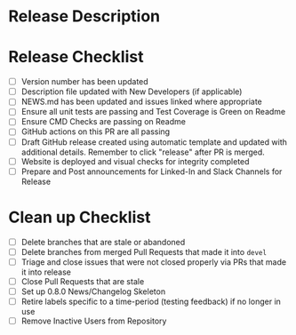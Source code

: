# Release Description
<!--- Summarize what is being released.  -->

# Release Checklist
<!--- Fill out the following Release checklist -->
- [ ] Version number has been updated
- [ ] Description file updated with New Developers (if applicable)
- [ ] NEWS.md has been updated and issues linked where appropriate
- [ ] Ensure all unit tests are passing and Test Coverage is Green on Readme
- [ ] Ensure CMD Checks are passing on Readme
- [ ] GitHub actions on this PR are all passing
- [ ] Draft GitHub release created using automatic template and updated with additional details. Remember to click "release" after PR is merged.
- [ ] Website is deployed and visual checks for integrity completed
- [ ] Prepare and Post announcements for Linked-In and Slack Channels for Release

# Clean up Checklist
<!--- Fill out the following Clean up checklist -->
- [ ] Delete branches that are stale or abandoned 
- [ ] Delete branches from merged Pull Requests that made it into `devel`
- [ ] Triage and close issues that were not closed properly via PRs that made it into release 
- [ ] Close Pull Requests that are stale 
- [ ] Set up 0.8.0 News/Changelog Skeleton
- [ ] Retire labels specific to a time-period (testing feedback) if no longer in use
- [ ] Remove Inactive Users from Repository
